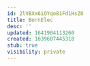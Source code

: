 ```yaml
---
id: 2lVBXx6iOYqo81Fd1HsZ0
title: BornElec
desc: ''
updated: 1641904113260
created: 1639607445318
stub: true
visibility: private
---
```


